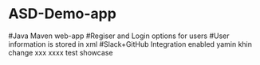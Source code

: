 # ASD-Demo-app
#Java Maven web-app
#Regiser and Login options for users
#User information is stored in xml
#Slack+GitHub Integration enabled
yamin
khin
change
xxx
xxxx
test
showcase
